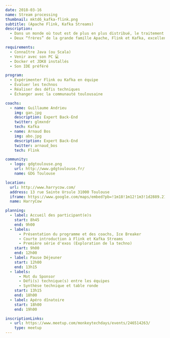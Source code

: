 ```yaml
---
date: 2018-03-16
name: Stream processing
thumbnail: mktd6_kafka-flink.png
subtitle: (Apache Flink, Kafka Streams)
description:
  - Dans un monde où tout est de plus en plus distribué, le traitement de flux ("Stream processing") est désormais un concept incontournable du Big Data.
  - Deux “frères” de la grande famille Apache, Flink et Kafka, excellent dans ce domaine et sont mis au défi pendant une journée. Guillaume et Arnaud, 2 développeurs confirmés, vous accompagneront tout au long de ce MKTD pour expérimenter et évaluer ces technos en équipe.

requirements:
  - Connaître Java (ou Scala)
  - Venir avec son PC 💻
  - Docker et JDK8 installés
  - Son IDE préféré

program:
  - Expérimenter Flink ou Kafka en équipe
  - Évaluer les technos
  - Réaliser des défis techniques
  - Échanger avec la communauté toulousaine

coachs:
  - name: Guillaume Andrieu
    img: gan.jpg
    description: Expert Back-End
    twitter: glmxndr
    tech: Kafka
  - name: Arnaud Bos
    img: abo.jpg
    description: Expert Back-End
    twitter: arnaud_bos
    tech: Flink

community:
  - logo: gdgtoulouse.png
    url: http://www.gdgtoulouse.fr/
    name: GDG Toulouse

location:
  url: http://www.harrycow.com/
  address: 13 rue Sainte Ursule 31000 Toulouse
  iframe: https://www.google.com/maps/embed?pb=!1m18!1m12!1m3!1d2889.2108114431708!2d1.4394906157111187!3d43.60215206374777!2m3!1f0!2f0!3f0!3m2!1i1024!2i768!4f13.1!3m3!1m2!1s0x12aebb6258220a07%3A0xf1d45637938f3453!2sHarryCow!5e0!3m2!1sfr!2sfr!4v1466094946954
  name: HarryCow

planning:
  - label: Accueil des participant(e)s
    start: 8h45
    end: 9h00
  - labels:
      - Présentation du programme et des coachs, Ice Breaker
      - Courte introduction à Flink et Kafka Streams
      - Première série d'exos (Exploration de la techno)
    start: 9h00
    end: 12h00
  - label: Pause Déjeuner
    start: 12h00
    end: 13h15
  - labels:
      - Mot du Sponsor
      - Défi(s) technique(s) entre les équipes
      - Synthèse technique et table ronde
    start: 13h15
    end: 18h00
  - label: Apéro dînatoire
    start: 18h00
    end: 19h00

inscriptionLinks:
  - url: https://www.meetup.com/monkeytechdays/events/246514263/
    type: meetup
---
```

